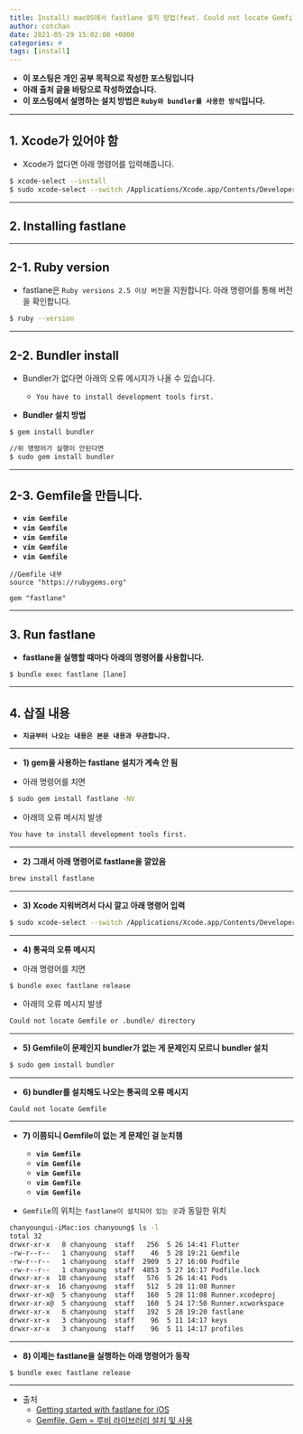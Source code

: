 ```yaml
---
title: Install) macOS에서 fastlane 설치 방법(feat. Could not locate Gemfile)
author: cotchan
date: 2021-05-29 15:02:00 +0800
categories: # 
tags: [install]   
---
```


+ **이 포스팅은 개인 공부 목적으로 작성한 포스팅입니다**
+ **아래 출처 글을 바탕으로 작성하였습니다.**
+ **이 포스팅에서 설명하는 설치 방법은 `Ruby와 bundler를 사용한 방식`입니다.**

---

## 1. Xcode가 있어야 함

+ Xcode가 없다면 아래 명령어를 입력해줍니다.

```bash
$ xcode-select --install
$ sudo xcode-select --switch /Applications/Xcode.app/Contents/Developer
```

---

## 2. Installing fastlane

---

## 2-1. Ruby version

+ fastlane은 `Ruby versions 2.5 이상 버전`을 지원합니다. 아래 명령어를 통해 버전을 확인합니다.

```bash
$ ruby --version
```

---

## 2-2. Bundler install

+ Bundler가 없다면 아래의 오류 메시지가 나올 수 있습니다.
  + `You have to install development tools first.`

+ **Bundler 설치 방법**

```bash
$ gem install bundler

//위 명령어가 실행이 안된다면
$ sudo gem install bundler
```

---

## 2-3. Gemfile을 만듭니다.

+ **`vim Gemfile`**
+ **`vim Gemfile`**
+ **`vim Gemfile`**
+ **`vim Gemfile`**
+ **`vim Gemfile`**


```
//Gemfile 내부
source "https://rubygems.org"

gem "fastlane"
```

---

## 3. Run fastlane

+ **fastlane을 실행할 때마다 아래의 명령어를 사용합니다.**

```
$ bundle exec fastlane [lane]
```

---

## 4. 삽질 내용

+ **`지금부터 나오는 내용은 본문 내용과 무관합니다.`**

---

+ **1) gem을 사용하는 fastlane 설치가 계속 안 됨**

+ 아래 명령어를 치면  

```bash
$ sudo gem install fastlane -NV
```

+ 아래의 오류 메시지 발생

```bash
You have to install development tools first.
```

---

+ **2) 그래서 아래 명령어로 fastlane을 깔았음**

```bash
brew install fastlane
```

---

+ **3) Xcode 지워버려서 다시 깔고 아래 명령어 입력**

```bash
$ sudo xcode-select --switch /Applications/Xcode.app/Contents/Developer
```


---

+ **4) 통곡의 오류 메시지**

+ 아래 명령어를 치면

```bash
$ bundle exec fastlane release
```

+ 아래의 오류 메시지 발생

```bash
Could not locate Gemfile or .bundle/ directory
```

---

+ **5) Gemfile이 문제인지 bundler가 없는 게 문제인지 모르니 bundler 설치**

```bash
$ sudo gem install bundler
```

---

+ **6) bundler를 설치해도 나오는 통곡의 오류 메시지**

```
Could not locate Gemfile
```

---

+ **7) 이쯤되니 Gemfile이 없는 게 문제인 걸 눈치챔**
  + **`vim Gemfile`**
  + **`vim Gemfile`**
  + **`vim Gemfile`**
  + **`vim Gemfile`**
  + **`vim Gemfile`**

+ `Gemfile`의 위치는 `fastlane이 설치되어 있는 곳`과 동일한 위치

```bash
chanyoungui-iMac:ios chanyoung$ ls -l
total 32
drwxr-xr-x   8 chanyoung  staff   256  5 26 14:41 Flutter
-rw-r--r--   1 chanyoung  staff    46  5 28 19:21 Gemfile
-rw-r--r--   1 chanyoung  staff  2909  5 27 16:08 Podfile
-rw-r--r--   1 chanyoung  staff  4853  5 27 16:17 Podfile.lock
drwxr-xr-x  18 chanyoung  staff   576  5 26 14:41 Pods
drwxr-xr-x  16 chanyoung  staff   512  5 28 11:08 Runner
drwxr-xr-x@  5 chanyoung  staff   160  5 28 11:08 Runner.xcodeproj
drwxr-xr-x@  5 chanyoung  staff   160  5 24 17:50 Runner.xcworkspace
drwxr-xr-x   6 chanyoung  staff   192  5 28 19:20 fastlane
drwxr-xr-x   3 chanyoung  staff    96  5 11 14:17 keys
drwxr-xr-x   3 chanyoung  staff    96  5 11 14:17 profiles
```

---

+ **8) 이제는 fastlane을 실행하는 아래 명령어가 동작**

```bash
$ bundle exec fastlane release
```

---

+ 출처
  + [Getting started with fastlane for iOS](http://docs.fastlane.tools/getting-started/ios/setup/)
  + [Gemfile, Gem = 루비 라이브러리 설치 및 사용](https://record22.tistory.com/40)
